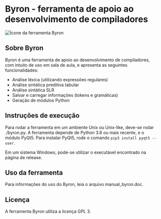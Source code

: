 # Byron - ferramenta de apoio ao desenvolvimento de compiladores

![Ícone da ferramenta Byron](https://raw.githubusercontent.com/ghuwe/byron/master/byron.ico)

## Sobre Byron

Byron é uma ferramenta de apoio ao desenvolvimento de compiladores, com intuito de uso em sala de aula, e apresenta as seguintes funcionalidades:

* Análise léxica (utilizando expressões regulares)
* Análise sintática preditiva tabular
* Análise sintática SLR
* Salvar e carregar informações (tokens e gramáticas)
* Geração de módulos Python

## Instruções de execução

Para rodar a ferramenta em um ambiente Unix ou Unix-like, deve-se rodar ./byron.py.
A ferramenta depende de Python 3.6 ou mais recente, e o módulo PyQt5.
Para instalar PyQt5, rode o comando `pip3 install pyqt5 --user`.

Em um sistema Windows, pode-se utilizar o executável encontrado na página de release.

## Uso da ferramenta

Para informações do uso do Byron, leia o arquivo manual_byron.doc.

## Licença

A ferramenta Byron utiliza a licença GPL 3.

